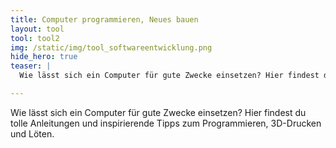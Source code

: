```yaml
---
title: Computer programmieren, Neues bauen
layout: tool
tool: tool2
img: /static/img/tool_softwareentwicklung.png
hide_hero: true
teaser: |
  Wie lässt sich ein Computer für gute Zwecke einsetzen? Hier findest du tolle Anleitungen und inspirierende Tipps zum Programmieren, 3D-Drucken und Löten.

---
```


Wie lässt sich ein Computer für gute Zwecke einsetzen? Hier findest du tolle Anleitungen und inspirierende Tipps zum Programmieren, 3D-Drucken und Löten.
